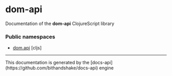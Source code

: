 
# <strong>dom-api</strong>
<p>Documentation of the <strong>dom-api</strong> ClojureScript library</p>

### Public namespaces
* [dom.api](cljs/dom/API.md) [cljs]

---

<p>This documentation is generated by the [docs-api](https://github.com/bithandshake/docs-api) engine</p>
